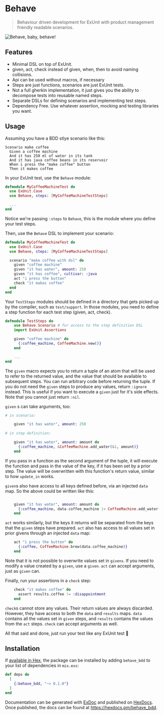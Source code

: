 # Behave
> Behaviour driven development for ExUnit with product management friendly readable scenarios.

![Behave, baby, behave!](https://i.giphy.com/3o7bu1iM5MSwG2y7NS.gif)

## Features

* Minimal DSL on top of ExUnit.
* given, act, check instead of given, when, then to avoid naming collisions.
* Api can be used without macros, if necessary
* Steps are just functions, scenarios are just ExUnit tests.
* Not a full gherkin implementation, it just gives you the ability to decompose tests into reusable named steps.
* Separate DSLs for defining scenarios and implementing test steps.
* Dependency Free. Use whatever assertion, mocking and testing libraries you want.

## Usage

Assuming you have a BDD stlye scenario like this:

```Gherkin
Scenario make coffee
  Given a coffee machine
  And it has 250 ml of water in its tank
  And it has java coffee beans in its reservoir
  When i press the "make coffee" button
  Then it makes coffee
```

In your ExUnit test, use the `Behave` module:

```elixir
defmodule MyCoffeeMachineTest do
  use ExUnit.Case
  use Behave, steps: [MyCoffeeMachineTestSteps]

  ...
end

```

Notice we're passing `:steps` to `Behave`, this is the module where you define your test steps.

Then, use the `Behave` DSL to implement your scenario:

```elixir
defmodule MyCoffeeMachineTest do
  use ExUnit.Case
  use Behave, steps: [MyCoffeeMachineTestSteps]

  scenario "make coffee with dsl" do
    given "coffee machine"
    given "it has water", amount: 250
    given "it has coffee", cultivar: :java
    act "i press the button"
    check "it makes coffee"
  end
end
```

Your `TestSteps` modules should be defined in a directory that gets picked up by the compiler, such as `test/support`.
In those modules, you need to define a step function for each test step (given, act, check).

```elixir
defmodule TestSteps do
    use Behave.Scenario # for access to the step definition DSL
    import ExUnit.Assertions

    given "coffee machine" do
      {:coffee_machine, CoffeeMachine.new()}
    end

    ...
end
```

The `given` macro expects you to return a tuple of an atom that will be used to refer to the returned value, and the value that should be available to subsequent steps.
You can run arbitrary code before returning the tuple. If you do not need the `given` steps to produce any values, return `:ignore` instead.
This is useful if you want to execute a `given` just for it's side effects. Note that you cannot just return `:nil`.

`given` s can take arguments, too: 

```elixir
# in scenario:

    given "it has water", amount: 250
    
# in step definition:

    given "it has water", amount: amount do
      {:coffee_machine, &CoffeeMachine.add_water(&1, amount)}
    end

```

If you pass in a function as the second argument of the tuple, it will execute the function and pass in the value of the key, if it has been set by a prior step.
The value will be overwritten with this function's return value, similar to how `update_in` works.

`given`s also have access to all keys defined before, via an injected `data` map. So the above could be written like this:

```elixir

    given "it has water", amount: amount do
      {:coffee_machine, data.coffee_machine |> CoffeeMachine.add_water(amount) }
    end

```

`act` works similarly, but the keys it returns will be separated from the keys that the `given` steps have prepared. `act` also has access to all values set in prior
givens through an injected `data` map:

```elixir
    act "i press the button" do
      {:coffee, CoffeeMachine.brew(data.coffee_machine)}
    end
```

Note that it is not possible to overwrite values set in `givens`. If you need to modify a value created by a `given`, use a `given`. 
`act` can accept arguments, just as `given` can.

Finally, run your assertions in a `check` step:

```elixir
    check "it makes coffee" do
      assert results.coffee != :disappointment
    end
```

`check`s cannot store any values. Their return values are always discarded. However, they have access to both the `data` and `results` maps. 
`data` contains all the values set in `given` steps, and `results` contains the values from the `act` steps.
`check` can accept arguments as well.

All that said and done, just run your test like any ExUnit test 🎉


## Installation

If [available in Hex](https://hex.pm/docs/publish), the package can be installed
by adding `behave_bdd` to your list of dependencies in `mix.exs`:

```elixir
def deps do
  [
    {:behave_bdd, "~> 0.1.0"}
  ]
end
```

Documentation can be generated with [ExDoc](https://github.com/elixir-lang/ex_doc)
and published on [HexDocs](https://hexdocs.pm). Once published, the docs can
be found at <https://hexdocs.pm/behave_bdd>.

